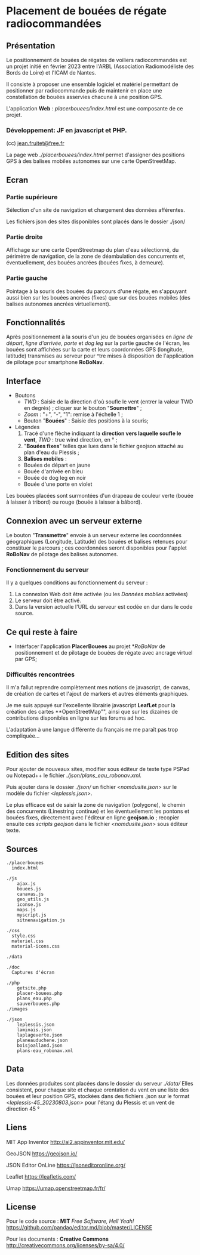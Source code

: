 # Placement de bouées de régate radiocommandées

## Présentation
Le positionnement de bouées de régates de voiliers radiocommandés est un projet initié en février 2023 entre l'ARBL (Association Radiomodéliste des Bords de Loire) et l'ICAM de Nantes.

Il consiste à proposer une ensemble logiciel et matériel permettant de positionner par radiocommande puis de maintenir en place une constellation de bouées asservies chacune à une position GPS.

L'application **Web** :  *placerbouees/index.html* est une composante de ce projet. 

### Développement: JF en javascript et PHP.
(cc) jean.fruitet@free.fr

La page web *./placerbouees/index.html* permet d'assigner des positions GPS à des balises mobiles autonomes sur une carte OpenStreetMap.

## Ecran
### Partie supérieure
Sélection d'un site de navigation et chargement des données afférentes.

Les fichiers json des sites disponibles sont placés dans le dossier ./json/

### Partie droite 
Affichage sur une carte OpenStreetmap du plan d'eau sélectionné, du périmètre de navigation, de la zone de déambulation des concurrents et, éventuellement, des bouées ancrées (bouées fixes, à demeure).

### Partie gauche  
Pointage à la souris des bouées du parcours d'une régate, en s'appuyant aussi bien sur les bouées ancrées (fixes) que sur des bouées mobiles (des balises autonomes ancrées virtuellement).

## Fonctionnalités
Après positionnement à la souris d'un jeu de bouées organisées en *ligne de départ*, *ligne d'arrivée*, *porte* et *dog leg* sur la partie gauche de l'écran, les bouées sont affichées sur la carte et leurs coordonnées GPS (longitude, latitude) 
transmises au serveur pour ^tre mises à disposition de l'application de pilotage pour smartphone **RoBoNav**.

## Interface
- Boutons 
  - *TWD* : Saisie de la direction d'où soufle le vent (entrer la valeur TWD en degrés) ; cliquer sur le bouton "**Soumettre**" ;
  - *Zoom* : "+", "-", "1": remise à l'échelle 1 ;
  - Bouton "**Bouées**" : Saisie des positions à la souris;
- Légendes
  1. Tracé d'une flèche indiquant la **direction vers laquelle soufle le vent**, *TWD* : true wind direction, en  ° ;
  2. "**Bouées fixes**" telles que lues dans le fichier geojson attaché au plan d'eau du Plessis ;
  3. **Balises mobiles** :
    * Bouées de départ en jaune
    * Bouée d'arrivée en bleu
    * Bouée de dog leg en noir
    * Bouée d'une porte en violet
      
Les bouées placées sont surmontées d'un drapeau de couleur verte (bouée à laisser à tribord) ou rouge (bouée à laisser à bâbord).

## Connexion avec un serveur externe

Le bouton "**Transmettre**" envoie à un serveur externe les coordonnées géographiques (Longitude, Latitude) des bouées et balises retenues pour constituer le parcours ; ces coordonnées seront disponibles pour l'applet **RoBoNav** de pilotage des balises autonomes.

### Fonctionnement du serveur
Il y a quelques conditions au fonctionnement du serveur :
  1. La connexion Web doit être activée (ou les *Données mobiles* activées)
  2. Le serveur doit être activé.
  3. Dans la version actuelle l'URL du serveur est codée en dur dans le code source.
  
## Ce qui reste à faire
- Intérfacer l'application **PlacerBouees** au projet **RoBoNav* de positionnement et de pilotage de bouées de régate avec ancrage virtuel par GPS;

### Difficultés rencontrées
Il m'a fallut reprendre complètement mes notions de javascript, de canvas, de création de cartes et l'ajout de markers et autres éléments graphiques.

Je me suis appuyé sur l'excellente librairie javascript **LeafLet** pour la création des cartes **OpenStreetMap"", ainsi que sur les dizaines de contributions disponibles en ligne sur les forums ad hoc.

L'adaptation à une langue différente du français ne me paraît pas trop compliquée...

## Edition des sites

Pour ajouter de nouveaux sites, modifier sous éditeur de texte type PSPad ou Notepad++ le fichier *./json/plans_eau_robonav.xml*.

Puis ajouter dans le dossier *./json/* un fichier <*nomdusite.json*> sur le modèle du fichier <*leplessis.json*>.

Le plus efficace est de saisir la zone de navigation (polygone), le chemin des concurrents (Linestring continue) et les éventuellement les pontons et bouées fixes, 
directement avec l'éditeur en ligne **geojson.io** ; recopier ensuite ces *scripts geojson* dans le fichier <*nomdusite.json*> sous éditeur texte. 

## Sources
```
./placerbouees
  index.html

./js
    ajax.js
    bouees.js
    canavas.js
    geo_utils.js
    iconse.js
    maps.js
    myscript.js
    sitnenavigation.js   

./css
  style.css
  materiel.css
  material-icons.css

./data

./doc
  Captures d'écran
  
./php
    getsite.php
    placer-bouees.php
    plans_eau.php
    sauverbouees.php
./images

./json
    leplessis.json
    laminais.json
    laplageverte.json
    planeauduchene.json
    boisjoalland.json
    plans-eau_robonav.xml

```
  
## Data
Les données produites sont placées dans le dossier du serveur *./data/*
Elles consistent, pour chaque site et chaque orentation du vent en une liste des bouées et leur position GPS, stockées dans des fichiers .json
sur le format <*leplessis-45_20230803.json*> pour l'étang du Plessis et un vent de direction 45 °
   
## Liens
MIT App Inventor http://ai2.appinventor.mit.edu/

GeoJSON https://geojson.io/

JSON Editor OnLine https://jsoneditoronline.org/

Leaflet https://leafletjs.com/

Umap https://umap.openstreetmap.fr/fr/

## License
Pour le code source : **MIT** *Free Software, Hell Yeah!* https://github.com/pandao/editor.md/blob/master/LICENSE

Pour les documents : **Creative Commons** http://creativecommons.org/licenses/by-sa/4.0/
